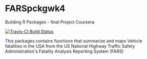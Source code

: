 # FARSpckgwk4
Building R Packages - final Project Coursera

[![Travis-CI Build Status](https://travis-ci.org/ykv001/FARSpckgwk4.svg?branch=master)](https://travis-ci.org/ykv001/FARSpckgwk4)


This packages contains functions that summarize and maps Vehicle fatalities in 
the USA from the US National Highway Traffic Safety Administration's Fatality 
Analysis Reporting System (FARS)
